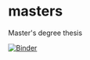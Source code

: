 # masters
Master's degree thesis

[![Binder](https://mybinder.org/badge_logo.svg)](https://mybinder.org/v2/gh/aisus/masters/master)
